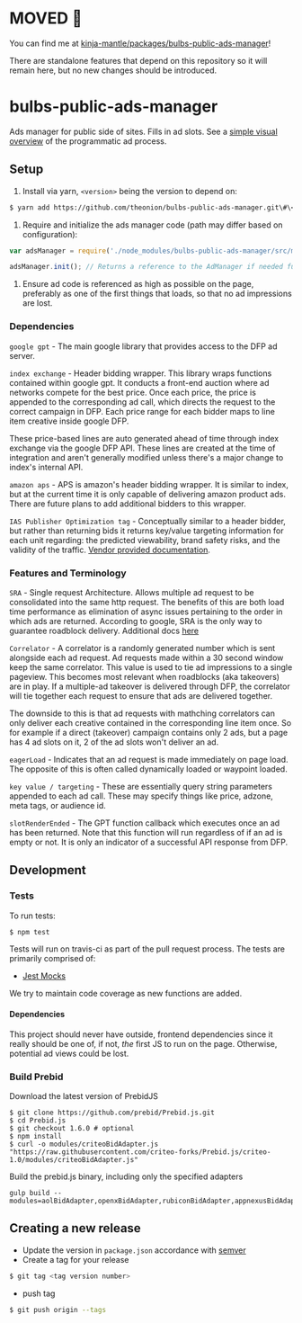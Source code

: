 MOVED :helicopter:
=======

You can find me at [kinja-mantle/packages/bulbs-public-ads-manager](https://github.com/gawkermedia/kinja-mantle/tree/master/packages/bulbs-public-ads-manager)!

There are standalone features that depend on this repository so it will remain here, but no new changes should be introduced.

# bulbs-public-ads-manager

Ads manager for public side of sites. Fills in ad slots.
See a [simple visual overview](https://docs.google.com/drawings/d/1zwLspXOvd5nVZUH3F_UpoDxqp5ou72XzfyA2QVMlAg0) of the programmatic ad process.

## Setup

1. Install via yarn, ```<version>``` being the version to depend on:
  ```bash
  $ yarn add https://github.com/theonion/bulbs-public-ads-manager.git\#\<version>
  ```

1. Require and initialize the ads manager code (path may differ based on configuration):

  ```javascript
  var adsManager = require('./node_modules/bulbs-public-ads-manager/src/manager');

  adsManager.init(); // Returns a reference to the AdManager if needed further on the page
  ```

1. Ensure ad code is referenced as high as possible on the page, preferably as one of the first things that loads, so that no ad impressions are lost.


### Dependencies

`google gpt` - The main google library that provides access to the DFP ad server.

`index exchange` - Header bidding wrapper. This library wraps functions contained within google gpt. It conducts a front-end auction where ad networks compete for the best price. Once each price, the price is appended to the corresponding ad call, which directs the request to the correct campaign in DFP. Each price range for each bidder maps to line item creative inside google DFP.

These price-based lines are auto generated ahead of time through index exchange via the google DFP API. These lines are created at the time of integration and aren't generally modified unless there's a major change to index's internal API.

`amazon aps` - APS is amazon's header bidding wrapper. It is similar to index, but at the current time it is only capable of delivering amazon product ads. There are future plans to add additional bidders to this wrapper.

`IAS Publisher Optimization tag` - Conceptually similar to a header bidder, but rather than returning bids it returns key/value targeting information for each unit regarding: the predicted viewability, brand safety risks, and the validity of the traffic. [Vendor provided documentation](https://drive.google.com/file/d/1OxzXtjIBTuEMZptfDGKsDgRqkQWa_U7A/view?usp=sharing).

### Features and Terminology

`SRA` - Single request Architecture. Allows multiple ad request to be consolidated into the same http request. The benefits of this are both load time performance as elimination of async issues pertaining to the order in which ads are returned. According to google, SRA is the only way to guarantee roadblock delivery. Additional docs [here](https://support.google.com/dfp_premium/answer/177277?hl=en)

`Correlator` - A correlator is a randomly generated number which is sent alongside each ad request. Ad requests made within a 30 second window keep the same correlator. This value is used to tie ad impressions to a single pageview. This becomes most relevant when roadblocks (aka takeovers) are in play. If a multiple-ad takeover is delivered through DFP, the correlator will tie together each request to ensure that ads are delivered together.

The downside to this is that ad requests with mathching correlators can only deliver each creative contained in the corresponding line item once. So for example if a direct (takeover) campaign contains only 2 ads, but a page has 4 ad slots on it, 2 of the ad slots won't deliver an ad.

`eagerLoad` - Indicates that an ad request is made immediately on page load. The opposite of this is often called dynamically loaded or waypoint loaded.

`key value / targeting` - These are essentially query string parameters appended to each ad call. These may specify things like price, adzone, meta tags, or audience id.

`slotRenderEnded` - The GPT function callback which executes once an ad has been returned. Note that this function will run regardless of if an ad is empty or not. It is only an indicator of a successful API response from DFP.

## Development

### Tests
To run tests:
```bash
$ npm test
```

Tests will run on travis-ci as part of the pull request process.
The tests are primarily comprised of:
- [Jest Mocks](https://jestjs.io/docs/en/mock-functions)

We try to maintain code coverage as new functions are added.

#### Dependencies
This project should never have outside, frontend dependencies since it really should be one of, if not, _the_ first JS to run on the page. Otherwise, potential ad views could be lost.

### Build Prebid

Download the latest version of PrebidJS

```
$ git clone https://github.com/prebid/Prebid.js.git
$ cd Prebid.js
$ git checkout 1.6.0 # optional
$ npm install
$ curl -o modules/criteoBidAdapter.js "https://raw.githubusercontent.com/criteo-forks/Prebid.js/criteo-1.0/modules/criteoBidAdapter.js"
```

Build the prebid.js binary, including only the specified adapters

```
gulp build --modules=aolBidAdapter,openxBidAdapter,rubiconBidAdapter,appnexusBidAdapter,yieldmoBidAdapter,criteoBidAdapter
```

## Creating a new release

* Update the version in ```package.json``` accordance with [semver](http://semver.org/)
* Create a tag for your release
```bash
$ git tag <tag version number>
```
* push tag
```bash
$ git push origin --tags
```
